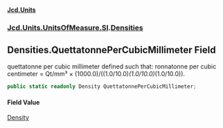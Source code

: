 #### [Jcd.Units](index.md 'index')

### [Jcd.Units.UnitsOfMeasure.SI](Jcd.Units.UnitsOfMeasure.SI.md 'Jcd.Units.UnitsOfMeasure.SI').[Densities](Densities.md 'Jcd.Units.UnitsOfMeasure.SI.Densities')

## Densities.QuettatonnePerCubicMillimeter Field

quettatonne per cubic millimeter defined such that: ronnatonne per cubic centimeter = Qt/mm³ ×
(1000.0)/((1.0/10.0)*(1.0/10.0)*(1.0/10.0)).

```csharp
public static readonly Density QuettatonnePerCubicMillimeter;
```

#### Field Value

[Density](Density.md 'Jcd.Units.UnitTypes.Density')